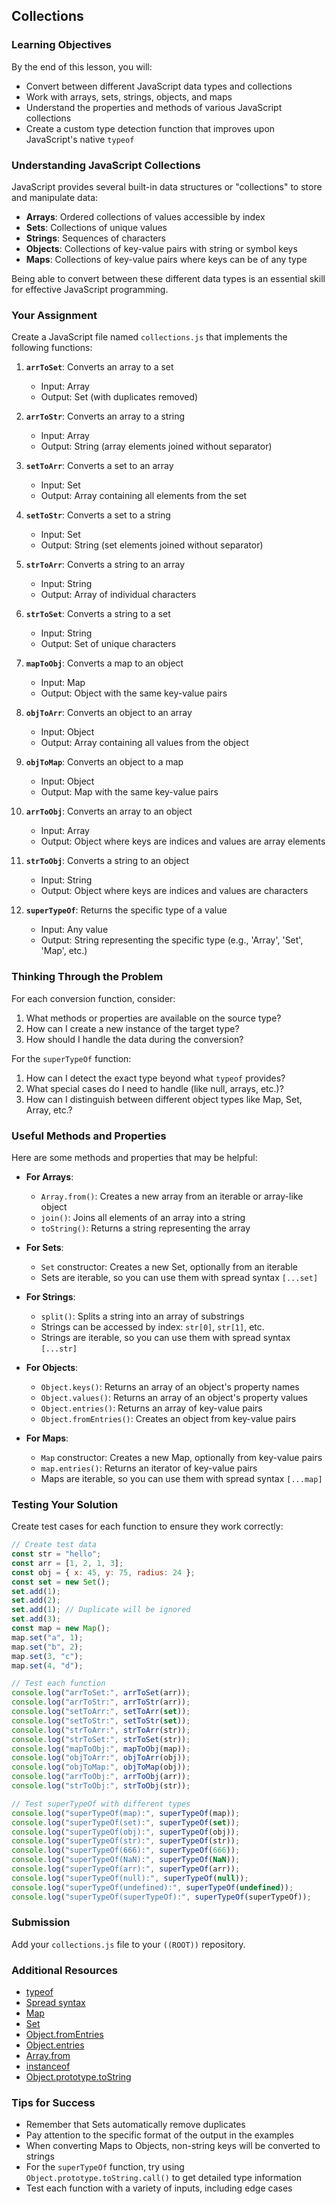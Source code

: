 ## Collections

### Learning Objectives

By the end of this lesson, you will:

- Convert between different JavaScript data types and collections
- Work with arrays, sets, strings, objects, and maps
- Understand the properties and methods of various JavaScript collections
- Create a custom type detection function that improves upon JavaScript's native `typeof`

### Understanding JavaScript Collections

JavaScript provides several built-in data structures or "collections" to store and manipulate data:

- **Arrays**: Ordered collections of values accessible by index
- **Sets**: Collections of unique values
- **Strings**: Sequences of characters
- **Objects**: Collections of key-value pairs with string or symbol keys
- **Maps**: Collections of key-value pairs where keys can be of any type

Being able to convert between these different data types is an essential skill for effective JavaScript programming.

### Your Assignment

Create a JavaScript file named `collections.js` that implements the following functions:

1. **`arrToSet`**: Converts an array to a set

   - Input: Array
   - Output: Set (with duplicates removed)

2. **`arrToStr`**: Converts an array to a string

   - Input: Array
   - Output: String (array elements joined without separator)

3. **`setToArr`**: Converts a set to an array

   - Input: Set
   - Output: Array containing all elements from the set

4. **`setToStr`**: Converts a set to a string

   - Input: Set
   - Output: String (set elements joined without separator)

5. **`strToArr`**: Converts a string to an array

   - Input: String
   - Output: Array of individual characters

6. **`strToSet`**: Converts a string to a set

   - Input: String
   - Output: Set of unique characters

7. **`mapToObj`**: Converts a map to an object

   - Input: Map
   - Output: Object with the same key-value pairs

8. **`objToArr`**: Converts an object to an array

   - Input: Object
   - Output: Array containing all values from the object

9. **`objToMap`**: Converts an object to a map

   - Input: Object
   - Output: Map with the same key-value pairs

10. **`arrToObj`**: Converts an array to an object

    - Input: Array
    - Output: Object where keys are indices and values are array elements

11. **`strToObj`**: Converts a string to an object

    - Input: String
    - Output: Object where keys are indices and values are characters

12. **`superTypeOf`**: Returns the specific type of a value
    - Input: Any value
    - Output: String representing the specific type (e.g., 'Array', 'Set', 'Map', etc.)

### Thinking Through the Problem

For each conversion function, consider:

1. What methods or properties are available on the source type?
2. How can I create a new instance of the target type?
3. How should I handle the data during the conversion?

For the `superTypeOf` function:

1. How can I detect the exact type beyond what `typeof` provides?
2. What special cases do I need to handle (like null, arrays, etc.)?
3. How can I distinguish between different object types like Map, Set, Array, etc.?

### Useful Methods and Properties

Here are some methods and properties that may be helpful:

- **For Arrays**:

  - `Array.from()`: Creates a new array from an iterable or array-like object
  - `join()`: Joins all elements of an array into a string
  - `toString()`: Returns a string representing the array

- **For Sets**:

  - `Set` constructor: Creates a new Set, optionally from an iterable
  - Sets are iterable, so you can use them with spread syntax `[...set]`

- **For Strings**:

  - `split()`: Splits a string into an array of substrings
  - Strings can be accessed by index: `str[0]`, `str[1]`, etc.
  - Strings are iterable, so you can use them with spread syntax `[...str]`

- **For Objects**:

  - `Object.keys()`: Returns an array of an object's property names
  - `Object.values()`: Returns an array of an object's property values
  - `Object.entries()`: Returns an array of key-value pairs
  - `Object.fromEntries()`: Creates an object from key-value pairs

- **For Maps**:
  - `Map` constructor: Creates a new Map, optionally from key-value pairs
  - `map.entries()`: Returns an iterator of key-value pairs
  - Maps are iterable, so you can use them with spread syntax `[...map]`

### Testing Your Solution

Create test cases for each function to ensure they work correctly:

```javascript
// Create test data
const str = "hello";
const arr = [1, 2, 1, 3];
const obj = { x: 45, y: 75, radius: 24 };
const set = new Set();
set.add(1);
set.add(2);
set.add(1); // Duplicate will be ignored
set.add(3);
const map = new Map();
map.set("a", 1);
map.set("b", 2);
map.set(3, "c");
map.set(4, "d");

// Test each function
console.log("arrToSet:", arrToSet(arr));
console.log("arrToStr:", arrToStr(arr));
console.log("setToArr:", setToArr(set));
console.log("setToStr:", setToStr(set));
console.log("strToArr:", strToArr(str));
console.log("strToSet:", strToSet(str));
console.log("mapToObj:", mapToObj(map));
console.log("objToArr:", objToArr(obj));
console.log("objToMap:", objToMap(obj));
console.log("arrToObj:", arrToObj(arr));
console.log("strToObj:", strToObj(str));

// Test superTypeOf with different types
console.log("superTypeOf(map):", superTypeOf(map));
console.log("superTypeOf(set):", superTypeOf(set));
console.log("superTypeOf(obj):", superTypeOf(obj));
console.log("superTypeOf(str):", superTypeOf(str));
console.log("superTypeOf(666):", superTypeOf(666));
console.log("superTypeOf(NaN):", superTypeOf(NaN));
console.log("superTypeOf(arr):", superTypeOf(arr));
console.log("superTypeOf(null):", superTypeOf(null));
console.log("superTypeOf(undefined):", superTypeOf(undefined));
console.log("superTypeOf(superTypeOf):", superTypeOf(superTypeOf));
```

### Submission

Add your `collections.js` file to your `((ROOT))` repository.

### Additional Resources

- [typeof](https://devdocs.io/javascript/operators/typeof)
- [Spread syntax](https://devdocs.io/javascript/operators/spread_syntax)
- [Map](https://devdocs.io/javascript/global_objects/map)
- [Set](https://devdocs.io/javascript/global_objects/set)
- [Object.fromEntries](https://devdocs.io/javascript/global_objects/object/fromentries)
- [Object.entries](https://devdocs.io/javascript/global_objects/object/entries)
- [Array.from](https://devdocs.io/javascript/global_objects/array/from)
- [instanceof](https://developer.mozilla.org/en-US/docs/Web/JavaScript/Reference/Operators/instanceof)
- [Object.prototype.toString](https://developer.mozilla.org/en-US/docs/Web/JavaScript/Reference/Global_Objects/Object/toString)

### Tips for Success

- Remember that Sets automatically remove duplicates
- Pay attention to the specific format of the output in the examples
- When converting Maps to Objects, non-string keys will be converted to strings
- For the `superTypeOf` function, try using `Object.prototype.toString.call()` to get detailed type information
- Test each function with a variety of inputs, including edge cases

